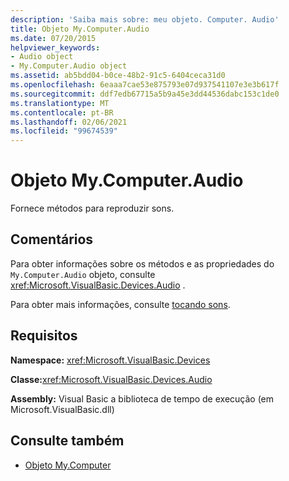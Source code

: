 ```yaml
---
description: 'Saiba mais sobre: meu objeto. Computer. Audio'
title: Objeto My.Computer.Audio
ms.date: 07/20/2015
helpviewer_keywords:
- Audio object
- My.Computer.Audio object
ms.assetid: ab5bdd04-b0ce-48b2-91c5-6404ceca31d0
ms.openlocfilehash: 6eaaa7cae53e875793e07d937541107e3e3b617f
ms.sourcegitcommit: ddf7edb67715a5b9a45e3dd44536dabc153c1de0
ms.translationtype: MT
ms.contentlocale: pt-BR
ms.lasthandoff: 02/06/2021
ms.locfileid: "99674539"
---
```

# <a name="mycomputeraudio-object"></a>Objeto My.Computer.Audio

Fornece métodos para reproduzir sons.  
  
## <a name="remarks"></a>Comentários  

 Para obter informações sobre os métodos e as propriedades do `My.Computer.Audio` objeto, consulte <xref:Microsoft.VisualBasic.Devices.Audio> .  
  
 Para obter mais informações, consulte [tocando sons](../../developing-apps/programming/computer-resources/playing-sounds.md).  
  
## <a name="requirements"></a>Requisitos  

 **Namespace:** <xref:Microsoft.VisualBasic.Devices>  
  
 **Classe:**<xref:Microsoft.VisualBasic.Devices.Audio>  
  
 **Assembly:** Visual Basic a biblioteca de tempo de execução (em Microsoft.VisualBasic.dll)  
  
## <a name="see-also"></a>Consulte também

- [Objeto My.Computer](my-computer-object.md)
